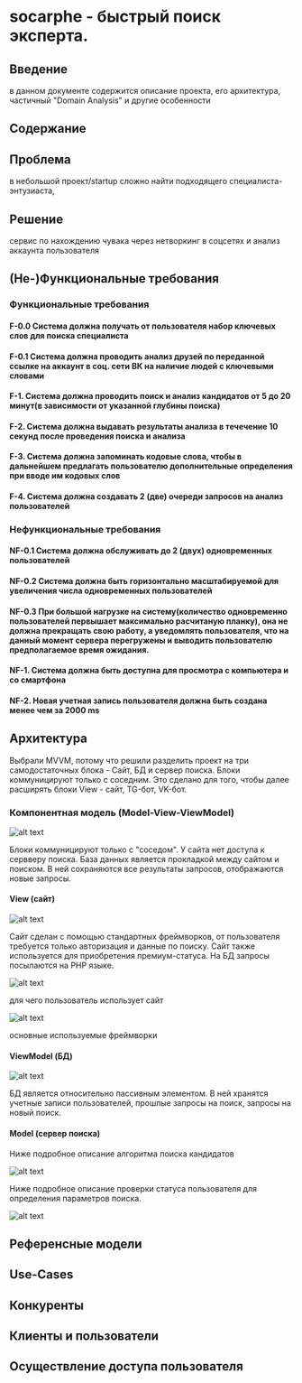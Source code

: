 
# socarphe - быстрый поиск эксперта.


## Введение
в данном документе cодержится описание проекта, его архитектура, частичный "Domain Analysis" и другие особенности

## Содержание

## Проблема

в небольшой проект/startup сложно найти подходящего специалиста-энтузиаста,

## Решение

сервис по нахождению чувака через нетворкинг в соцсетях и анализ аккаунта пользователя


## (Не-)Функциональные требования


### Функциональные требования
#### F-0.0 Система должна получать от пользователя набор ключевых слов для поиска специалиста
#### F-0.1 Система должна проводить анализ друзей по переданной ссылке на аккаунт в соц. сети ВК на наличие людей с ключевыми словами
#### F-1. Система должна проводить поиск и анализ кандидатов от 5 до 20 минут(в зависимости от указанной глубины поиска)
#### F-2. Система должна выдавать результаты анализа в течечение 10 секунд после проведения поиска и анализа
#### F-3. Система должна запоминать кодовые слова, чтобы в дальнейшем предлагать пользователю дополнительные определения при вводе им кодовых слов
#### F-4. Система должна создавать 2 (две) очереди запросов на анализ пользователей

### Нефункциональные требования 
#### NF-0.1 Система должна обслуживать до 2 (двух) одновременных пользователей 
#### NF-0.2 Система должна быть горизонтально масштабируемой для увеличения числа одновременных пользователей 
#### NF-0.3 При большой нагрузке на систему(количество одновременно пользователей первышает максимально расчитаную планку), она не должна прекращать свою работу, а уведомлять пользователя, что на данный момент сервера перегружены и выводить пользователю предполагаемое время ожидания.
#### NF-1. Система должна быть доступна для просмотра с компьютера и со смартфона
#### NF-2. Новая учетная запись пользователя должна быть создана менее чем за 2000 ms

## Архитектура

Выбрали MVVM, потому что решили разделить проект на три самодостаточных блока - Сайт, БД и сервер поиска. Блоки коммуницируют только с соседним. Это сделано для того, чтобы далее расширять блоки View - сайт, TG-бот, VK-бот. 

 ### Компонентная модель (Model-View-ViewModel)
 
 ![alt text](GeneralArchitecture.png "GeneralArchitecture")

Блоки коммуницируют только с "соседом". У сайта нет доступа к сервверу поиска. База данных является прокладкой между сайтом и поиском. В ней сохраняются все результаты запросов, отображаются новые запросы.

 #### View (сайт)
 
 ![alt text](ViewAlg.png "ViewAlg")
 
 Сайт сделан с помощью стандартных фреймворков, от пользователя требуется только авторизация и данные по поиску. Сайт также используется для приобретения премиум-статуса. На БД запросы посылаются на PHP языке.
 
 ![alt text](ViewUser.png "ViewUser")
 
 для чего пользователь использует сайт
 
 ![alt text](ViewFramework.png "ViewUser")

основные используемые фреймворки

 #### ViewModel (БД)
 
 ![alt text](ViewModel.png "ViewModel")
 
 БД является относительно пассивным элементом. В ней хранятся учетные записи пользователей, прошлые запросы на поиск, запросы на новый поиск.
 
 #### Model (сервер поиска)
 
 Ниже подробное описание алгоритма поиска кандидатов
 
 ![alt text](ModelAlg.png "View")
 
 Ниже подробное описание проверки статуса пользователя для определения параметров поиска.
 
 ![alt text](ViewModelToModel.png "View")
 
 ## Референсные модели
 
 ## Use-Cases
 
 ## Конкуренты
 
 ## Клиенты и пользователи
 ## Осуществление доступа пользователя
